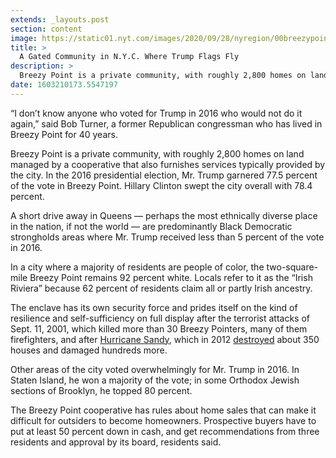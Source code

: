 ```yaml
--- 
extends: _layouts.post 
section: content 
image: https://static01.nyt.com/images/2020/09/28/nyregion/00breezypoint/00breezypoint-facebookJumbo-v2.jpg 
title: > 
  A Gated Community in N.Y.C. Where Trump Flags Fly 
description: > 
  Breezy Point is a private community, with roughly 2,800 homes on land managed by a cooperative that also furnishes services typically provided by the city.In the 2016 presidential election, Mr. Trump garnered 77.5 percent of the vote in Breezy Point.In a city where a majority of residents are people of color, the two-square-mile Breezy Point remains 92 percent white.Other areas of the city voted overwhelmingly for Mr. Trump in 2016.The Breezy Point cooperative has rules about home sales that can make it difficult for outsiders to become homeowners. 
date: 1603210173.5547197 
--- 
```

<div><p class="css-158dogj evys1bk0">&#8220;I don&#8217;t know anyone who voted for Trump in 2016 who would not do it again,&#8221; said Bob Turner, a former Republican congressman who has lived in Breezy Point for 40 years.</p><p class="css-158dogj evys1bk0">Breezy Point is a private community, with roughly 2,800 homes on land managed by a cooperative that also furnishes services typically provided by the city. In the 2016 presidential election, Mr. Trump garnered 77.5 percent of the vote in Breezy Point. Hillary Clinton swept the city overall with 78.4 percent.</p><p class="css-158dogj evys1bk0">A short drive away in Queens &#8212; perhaps the most ethnically diverse place in the nation, if not the world &#8212; are predominantly Black Democratic strongholds areas where Mr. Trump received less than 5 percent of the vote in 2016.</p><p class="css-158dogj evys1bk0">In a city where a majority of residents are people of color, the two-square-mile Breezy Point remains 92 percent white. Locals refer to it as the &#8220;Irish Riviera&#8221; because 62 percent of residents claim all or partly Irish ancestry.</p><p class="css-158dogj evys1bk0">The enclave has its own security force and prides itself on the kind of resilience and self-sufficiency on full display after the terrorist attacks of Sept. 11, 2001, which killed more than 30 Breezy Pointers, many of them firefighters, and after <a class="css-1g7m0tk" href="https://www.nytimes.com/2012/12/25/nyregion/breezy-point-battered-seaside-haven-recalls-its-trial-by-fire.html" title="">Hurricane Sandy</a>, which in 2012 <a class="css-1g7m0tk" href="https://www.nytimes.com/2012/12/25/nyregion/breezy-point-battered-seaside-haven-recalls-its-trial-by-fire.html" title="">destroyed</a> about 350 houses and damaged hundreds more.</p><p class="css-158dogj evys1bk0">Other areas of the city voted overwhelmingly for Mr. Trump in 2016. In Staten Island, he won a majority of the vote; in some Orthodox Jewish sections of Brooklyn, he topped 80 percent.</p><p class="css-158dogj evys1bk0">The Breezy Point cooperative has rules about home sales that can make it difficult for outsiders to become homeowners. Prospective buyers have to put at least 50 percent down in cash, and get recommendations from three residents and approval by its board, residents said.</p></div>
